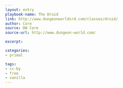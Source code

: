 ```yaml
---
layout: entry
playbook-name: The Druid
link: http://www.dungeonworldsrd.com/classes/druid/
author: Core
source: DW Core
source-url: http://www.dungeon-world.com/

excerpt:

categories:
- primal

tags:
- cc-by
- free
- vanilla
---
```

